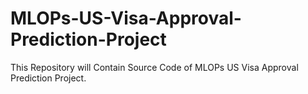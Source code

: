 # MLOPs-US-Visa-Approval-Prediction-Project
This Repository will Contain Source Code of MLOPs US Visa Approval Prediction Project. 
